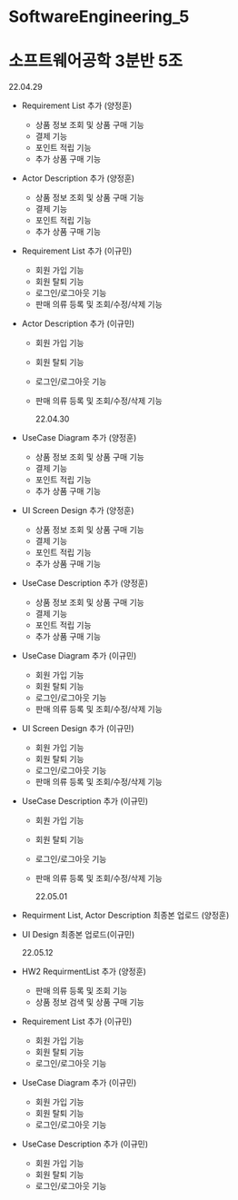 # SoftwareEngineering_5

# 소프트웨어공학 3분반 5조

22.04.29

- Requirement List 추가 (양정훈)

  - 상품 정보 조회 및 상품 구매 기능
  - 결제 기능
  - 포인트 적립 기능
  - 추가 상품 구매 기능

- Actor Description 추가 (양정훈)

  - 상품 정보 조회 및 상품 구매 기능
  - 결제 기능
  - 포인트 적립 기능
  - 추가 상품 구매 기능

- Requirement List 추가 (이규민)

  - 회원 가입 기능
  - 회원 탈퇴 기능
  - 로그인/로그아웃 기능
  - 판매 의류 등록 및 조회/수정/삭제 기능

- Actor Description 추가 (이규민)

  - 회원 가입 기능
  - 회원 탈퇴 기능
  - 로그인/로그아웃 기능
  - 판매 의류 등록 및 조회/수정/삭제 기능

    22.04.30

- UseCase Diagram 추가 (양정훈)

  - 상품 정보 조회 및 상품 구매 기능
  - 결제 기능
  - 포인트 적립 기능
  - 추가 상품 구매 기능

- UI Screen Design 추가 (양정훈)

  - 상품 정보 조회 및 상품 구매 기능
  - 결제 기능
  - 포인트 적립 기능
  - 추가 상품 구매 기능

- UseCase Description 추가 (양정훈)

  - 상품 정보 조회 및 상품 구매 기능
  - 결제 기능
  - 포인트 적립 기능
  - 추가 상품 구매 기능

- UseCase Diagram 추가 (이규민)

  - 회원 가입 기능
  - 회원 탈퇴 기능
  - 로그인/로그아웃 기능
  - 판매 의류 등록 및 조회/수정/삭제 기능

- UI Screen Design 추가 (이규민)

  - 회원 가입 기능
  - 회원 탈퇴 기능
  - 로그인/로그아웃 기능
  - 판매 의류 등록 및 조회/수정/삭제 기능

- UseCase Description 추가 (이규민)

  - 회원 가입 기능
  - 회원 탈퇴 기능
  - 로그인/로그아웃 기능
  - 판매 의류 등록 및 조회/수정/삭제 기능

    22.05.01

- Requirment List, Actor Description 최종본 업로드 (양정훈)

- UI Design 최종본 업로드(이규민)

  22.05.12

- HW2 RequirmentList 추가 (양정훈)

  - 판매 의류 등록 및 조회 기능
  - 상품 정보 검색 및 상품 구매 기능

- Requirement List 추가 (이규민)

  - 회원 가입 기능
  - 회원 탈퇴 기능
  - 로그인/로그아웃 기능

- UseCase Diagram 추가 (이규민)

  - 회원 가입 기능
  - 회원 탈퇴 기능
  - 로그인/로그아웃 기능

- UseCase Description 추가 (이규민)

  - 회원 가입 기능
  - 회원 탈퇴 기능
  - 로그인/로그아웃 기능
